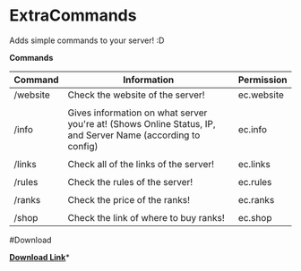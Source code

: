 # ExtraCommands
Adds simple commands to your server! :D

**Commands**

Command|Information|Permission
-------|-----------|-----------
/website| Check the website of the server!| ec.website
        |
/info| Gives information on what server you're at! (Shows Online Status, IP, and Server Name (according to config)| ec.info
      |
/links| Check all of the links of the server!| ec.links
      |
/rules| Check the rules of the server!| ec.rules
      |
/ranks| Check the price of the ranks! | ec.ranks
      |
/shop| Check the link of where to buy ranks!| ec.shop

#Download

**[Download Link](https://sellfy.com/p/Zl4L/#)***
